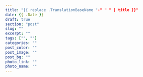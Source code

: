 ```yaml
---
title: "{{ replace .TranslationBaseName "-" " " | title }}"
date: {{ .Date }}
draft: true
section: "post"
slug: ""
excerpt: ""
tags: ["", ""]
categories: ""
post_color: ""
post_image: ""
post_bg: ""
photo_link: ""
photo_name: ""
---
```

